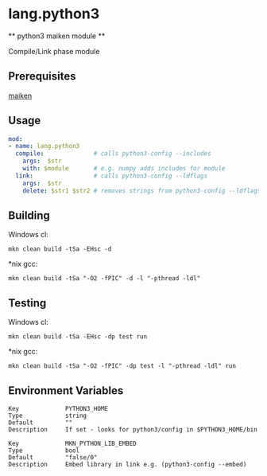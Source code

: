 # lang.python3

** python3 maiken module **

Compile/Link phase module

## Prerequisites
  [maiken](https://github.com/Dekken/maiken)

## Usage

```yaml
mod:
- name: lang.python3
  compile:              # calls python3-config --includes
    args:  $str
    with: $module       # e.g. numpy adds includes for module
  link:                 # calls python3-config --ldflags
    args:  $str
    delete: $str1 $str2 # removes strings from python3-config --ldflags
```

## Building

  Windows cl:

    mkn clean build -tSa -EHsc -d


  *nix gcc:

    mkn clean build -tSa "-O2 -fPIC" -d -l "-pthread -ldl"


## Testing

  Windows cl:

    mkn clean build -tSa -EHsc -dp test run

  *nix gcc:

    mkn clean build -tSa "-O2 -fPIC" -dp test -l "-pthread -ldl" run


## Environment Variables

    Key             PYTHON3_HOME
    Type            string
    Default         ""
    Description     If set - looks for python3/config in $PYTHON3_HOME/bin

    Key             MKN_PYTHON_LIB_EMBED
    Type            bool
    Default         "false/0"
    Description     Embed library in link e.g. (python3-config --embed)
